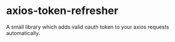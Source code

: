 # axios-token-refresher
A small library which adds valid oauth token to your axios requests automatically.
